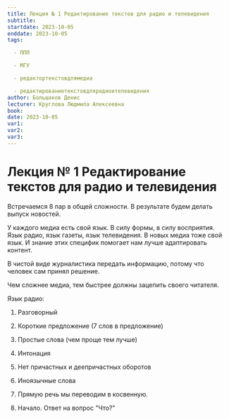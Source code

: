 ```yaml
---
title: Лекция № 1 Редактирование текстов для радио и телевидения
subtitle:
startdate: 2023-10-05
enddate: 2023-10-05
tags:

  - ППП

  - МГУ

  - редактортекстовдлямедиа

  - редактированиетекстовдлярадиоителевидения
author: Большаков Денис
lecturer: Круглова Людмила Алексеевна
book: 
date: 2023-10-05
var1: 
var2: 
var3:
---
```


  

# Лекция № 1 Редактирование текстов для радио и телевидения

  

  

  

Встречаемся 8 пар в общей сложности. В результате будем делать выпуск новостей. 

  

У каждого медиа есть свой язык. В силу формы, в силу восприятия. Язык радио, язык газеты, язык телевидения. В новых медиа тоже свой язык. И знание этих специфик помогает нам лучше адаптировать контент. 

  

В чистой виде журналистика передать информацию, потому что человек сам принял решение. 

  

Чем сложнее медиа, тем быстрее должны зацепить своего читателя. 

  

Язык радио:

1. Разговорный

2. Короткие предложение (7 слов в предложение)

3. Простые слова (чем проще тем лучше)

4. Интонация

5. Нет причастных и деепричастных оборотов

6. Иноязычные слова

7. Прямую речь мы переводим в косвенную.

8. Начало. Ответ на вопрос "Что?"